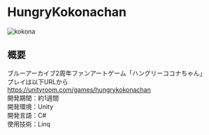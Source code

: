 # HungryKokonachan
![kokona](https://github.com/tmsb0606/HungryKokonachan/assets/120014601/8e474f73-3b3d-4282-ad62-0b68ec07adea)

## 概要
ブルーアーカイブ2周年ファンアートゲーム「ハングリーココナちゃん」<br>
プレイは以下URLから <br>
https://unityroom.com/games/hungrykokonachan <br>
開発期間：約1週間 <br>
開発環境：Unity <br>
開発言語：C# <br>
使用技術：Linq <br>

